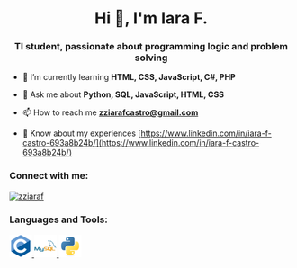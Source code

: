 <h1 align="center">Hi 👋, I'm Iara F.</h1>
<h3 align="center">TI student, passionate about programming logic and problem solving</h3>

- 🌱 I’m currently learning **HTML, CSS, JavaScript, C#, PHP**

- 💬 Ask me about **Python, SQL, JavaScript, HTML, CSS**

- 📫 How to reach me **zziarafcastro@gmail.com**

- 📄 Know about my experiences [https://www.linkedin.com/in/iara-f-castro-693a8b24b/](https://www.linkedin.com/in/iara-f-castro-693a8b24b/)

<h3 align="left">Connect with me:</h3>
<p align="left">
<a href="https://instagram.com/zziaraf" target="blank"><img align="center" src="https://raw.githubusercontent.com/rahuldkjain/github-profile-readme-generator/master/src/images/icons/Social/instagram.svg" alt="zziaraf" height="30" width="40" /></a>
</p>

<h3 align="left">Languages and Tools:</h3>
<p align="left"> <a href="https://www.cprogramming.com/" target="_blank" rel="noreferrer"> <img src="https://raw.githubusercontent.com/devicons/devicon/master/icons/c/c-original.svg" alt="c" width="40" height="40"/> </a> <a href="https://www.mysql.com/" target="_blank" rel="noreferrer"> <img src="https://raw.githubusercontent.com/devicons/devicon/master/icons/mysql/mysql-original-wordmark.svg" alt="mysql" width="40" height="40"/> </a> <a href="https://www.python.org" target="_blank" rel="noreferrer"> <img src="https://raw.githubusercontent.com/devicons/devicon/master/icons/python/python-original.svg" alt="python" width="40" height="40"/> </a> </p>
